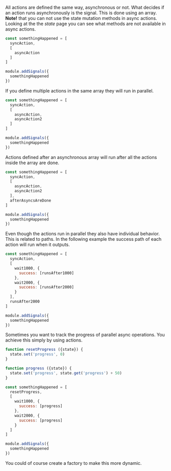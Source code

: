 All actions are defined the same way, asynchronous or not. What decides if an action runs asynchronously is the signal. This is done using an array. **Note!** that you can not use the state mutation methods in async actions. Looking at the the *state* page you can see what methods are not available in async actions.

```javascript
const somethingHappened = [
  syncAction,
  [
    asyncAction
  ]
]

module.addSignals({
  somethingHappened
})
```

If you define multiple actions in the same array they will run in parallel.

```javascript
const somethingHappened = [
  syncAction,
  [
    asyncAction,
    asyncAction2
  ]
]

module.addSignals({
  somethingHappened
})
```

Actions defined after an asynchronous array will run after all the actions inside the array are done.

```javascript
const somethingHappened = [
  syncAction,
  [
    asyncAction,
    asyncAction2
  ],
  afterAsyncsAreDone
]

module.addSignals({
  somethingHappened
})
```

Even though the actions run in parallel they also have individual behavior. This is related to paths. In the following example the success path of each action will run when it outputs.

```javascript
const somethingHappened = [
  syncAction,
  [
    wait1000, {
      success: [runsAfter1000]
    },
    wait2000, {
      success: [runsAfter2000]
    }
  ],
  runsAfter2000
]

module.addSignals({
  somethingHappened
})
```

Sometimes you want to track the progress of parallel async operations. You achieve this simply by using actions.

```javascript
function resetProgress ({state}) {
  state.set('progress', 0)
}

function progress ({state}) {
  state.set('progress', state.get('progress') + 50)
}

const somethingHappened = [
  resetProgress,
  [
    wait1000, {
      success: [progress]
    },
    wait2000, {
      success: [progress]
    }
  ]
]

module.addSignals({
  somethingHappened
})
```

You could of course create a factory to make this more dynamic.
